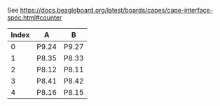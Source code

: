 See https://docs.beagleboard.org/latest/boards/capes/cape-interface-spec.html#counter

| Index | A     | B     |
| ----- | ----- | ----- |
| 0     | P9.24 | P9.27 |
| 1     | P8.35 | P8.33 |
| 2     | P8.12 | P8.11 |
| 3     | P8.41 | P8.42 |
| 4     | P8.16 | P8.15 |
